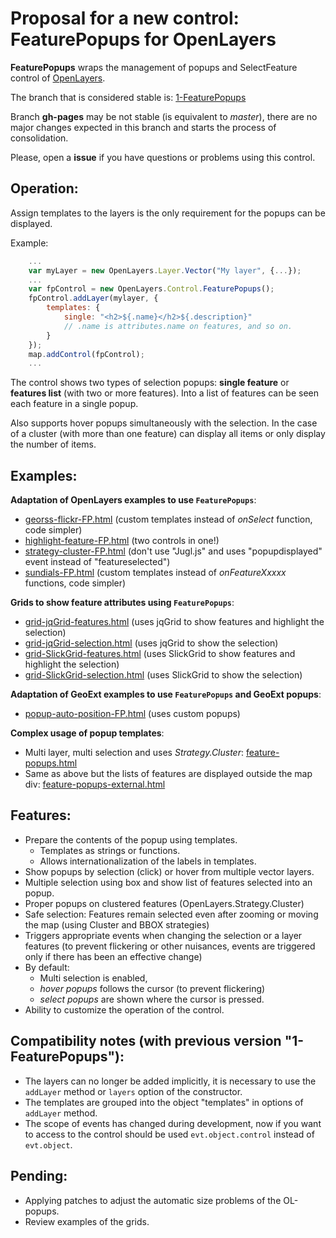 Proposal for a new control: FeaturePopups for OpenLayers
========================================================

**FeaturePopups** wraps the management of popups and SelectFeature control of [OpenLayers](http://openlayers.org).

The branch that is considered stable is: [1-FeaturePopups](https://github.com/jorix/OL-FeaturePopups/tree/1-FeaturePopups)

Branch **gh-pages** may be not stable (is equivalent to *master*), there are no major changes expected in this branch and starts the process of consolidation.

Please, open a **issue** if you have questions or problems using this control.
 
Operation:
---------
Assign templates to the layers is the only requirement for the popups can be displayed. 

Example:

```javascript
    ...
    var myLayer = new OpenLayers.Layer.Vector("My layer", {...}); 
    ...
    var fpControl = new OpenLayers.Control.FeaturePopups();
    fpControl.addLayer(mylayer, {
        templates: {
            single: "<h2>${.name}</h2>${.description}"
            // .name is attributes.name on features, and so on.
        }
    });
    map.addControl(fpControl);
    ...
```

The control shows two types of selection popups: **single feature** or **features list** (with two or more features). Into a list of features can be seen each feature in a single popup.

Also supports hover popups simultaneously with the selection. In the case of a cluster (with more than one feature) can display all items or only display the number of items.

Examples:
---------
**Adaptation of OpenLayers examples to use `FeaturePopups`**:

 * [georss-flickr-FP.html](http://jorix.github.com/OL-FeaturePopups/examples/georss-flickr-FP.html) (custom templates instead of *onSelect* function, code simpler)
 * [highlight-feature-FP.html](http://jorix.github.com/OL-FeaturePopups/examples/highlight-feature-FP.html) (two controls in one!)
 * [strategy-cluster-FP.html](http://jorix.github.com/OL-FeaturePopups/examples/strategy-cluster-FP.html) (don't use "Jugl.js" and uses "popupdisplayed" event instead of "featureselected")
 * [sundials-FP.html](http://jorix.github.com/OL-FeaturePopups/examples/sundials-FP.html) (custom templates instead of *onFeatureXxxxx* functions, code simpler)
 
**Grids to show feature attributes using `FeaturePopups`**:

 * [grid-jqGrid-features.html](http://jorix.github.com/OL-FeaturePopups/examples/grid-jqGrid-features.html) (uses jqGrid to show features and highlight the selection)
 * [grid-jqGrid-selection.html](http://jorix.github.com/OL-FeaturePopups/examples/grid-jqGrid-selection.html) (uses jqGrid to show the selection)
 * [grid-SlickGrid-features.html](http://jorix.github.com/OL-FeaturePopups/examples/grid-SlickGrid-features.html) (uses SlickGrid to show features and highlight the selection)
 * [grid-SlickGrid-selection.html](http://jorix.github.com/OL-FeaturePopups/examples/grid-SlickGrid-selection.html) (uses SlickGrid to show the selection)
 
**Adaptation of GeoExt examples to use `FeaturePopups` and GeoExt popups**: 

 * [popup-auto-position-FP.html](http://jorix.github.com/OL-FeaturePopups/examples-geoext/popup-auto-position-FP.html) (uses custom popups)

**Complex usage of popup templates**:

 * Multi layer, multi selection and uses *Strategy.Cluster*: [feature-popups.html](http://jorix.github.com/OL-FeaturePopups/examples/feature-popups.html)
 * Same as above but the lists of features are displayed outside the map div: [feature-popups-external.html](http://jorix.github.com/OL-FeaturePopups/examples/feature-popups-external.html)

Features:
--------
 * Prepare the contents of the popup using templates.
    * Templates as strings or functions.
    * Allows internationalization of the labels in templates.
 * Show popups by selection (click) or hover from multiple vector layers.
 * Multiple selection using box and show list of features selected into an popup.
 * Proper popups on clustered features (OpenLayers.Strategy.Cluster)
 * Safe selection: Features remain selected even after zooming or moving the map (using Cluster and BBOX strategies)
 * Triggers appropriate events when changing the selection or a layer features (to prevent flickering or other nuisances, events are triggered only if there has been an effective change)
 * By default: 
    * Multi selection is enabled, 
    * *hover popups* follows the cursor (to prevent flickering)
    * *select popups* are shown where the cursor is pressed.
 * Ability to customize the operation of the control.
 
Compatibility notes (with previous version "1-FeaturePopups"):
-------------------------------------------------------------
 * The layers can no longer be added implicitly, it is necessary to use the `addLayer` method or `layers` option of the constructor.
 * The templates are grouped into the object "templates" in options of `addLayer` method.
 * The scope of events has changed during development, now if you want to access to the control should be used `evt.object.control` instead of `evt.object`.
 
Pending:
--------
 * Applying patches to adjust the automatic size problems of the OL-popups.
 * Review examples of the grids.
